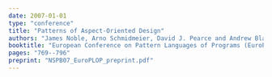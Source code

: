 ```yaml
---
date: 2007-01-01
type: "conference"
title: "Patterns of Aspect-Oriented Design"
authors: "James Noble, Arno Schmidmeier, David J. Pearce and Andrew Black"
booktitle: "European Conference on Pattern Languages of Programs (EuroPLOP)"
pages: "769--796"
preprint: "NSPB07_EuroPLOP_preprint.pdf"
---
```



